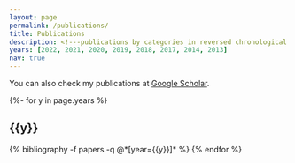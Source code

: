 ```yaml
---
layout: page
permalink: /publications/
title: Publications
description: <!---publications by categories in reversed chronological order. generated by jekyll-scholar.--->
years: [2022, 2021, 2020, 2019, 2018, 2017, 2014, 2013]
nav: true
---
```


You can also check my publications at [Google Scholar](https://scholar.google.com/citations?user=1Ie3QuMAAAAJ&hl=en&oi=ao).

<div class="publications">

{%- for y in page.years %}
  <h2 class="year">{{y}}</h2>
  {% bibliography -f papers -q @*[year={{y}}]* %}
{% endfor %}

</div>
